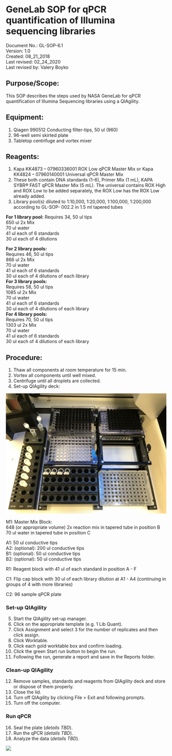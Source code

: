 # GeneLab SOP for qPCR quantification of Illumina sequencing libraries #
Document No.: GL-SOP-6.1  
Version: 1.0  
Created: 08_21_2018  
Last revised: 02_24_2020  
Last revised by: Valery Boyko  

## Purpose/Scope: ##
This SOP describes the steps used by NASA GeneLab for qPCR quantification of Illumina
Sequencing libraries using a QIAgility.

## Equipment: ##
1. Qiagen 990512 Conducting filter-tips, 50 ul (960)
2. 96-well semi skirted plate
3. Tabletop centrifuge and vortex mixer

## Reagents: ##
1. Kapa KK4873 – 07960336001 ROX Low qPCR Master Mix
or
Kapa KK4824 – 07960140001 Universal qPCR Master Mix
2. These both contain DNA standards (1-6), Primer Mix (1 mL), KAPA SYBR® FAST qPCR
Master Mix (5 mL). The universal contains ROX High and ROX Low to be added separately,
the ROX Low has the ROX Low already added.
3. Library pool(s) diluted to 1:10,000, 1:20,000, 1:100,000, 1:200,000 according to GL-SOP-
002.2 in 1.5 ml tapered tubes

**For 1 library pool:**
Requires 34, 50 ul tips  
650 ul 2x Mix  
70 ul water  
41 ul each of 6 standards  
30 ul each of 4 dilutions  

**For 2 library pools:**  
Requires 46, 50 ul tips  
866 ul 2x Mix  
70 ul water  
41 ul each of 6 standards  
30 ul each of 4 dilutions of each library  
**For 3 library pools:**  
Requires 58, 50 ul tips  
1085 ul 2x Mix  
70 ul water  
41 ul each of 6 standards  
30 ul each of 4 dilutions of each library  
**For 4 library pools:**  
Requires 70, 50 ul tips  
1303 ul 2x Mix  
70 ul water  
41 ul each of 6 standards  
30 ul each of 4 dilutions of each library  

## Procedure: ##
1. Thaw all components at room temperature for 15 min.
2. Vortex all components until well mixed.
3. Centrifuge until all droplets are collected.
4. Set-up QIAgility deck:

<img src="./images/qiagility_deck.png" width="500">

M1: Master Mix Block:  
  648 (or appropriate volume) 2x reaction mix in tapered tube in position B  
  70 ul water in tapered tube in position C  

A1: 50 ul conductive tips  
A2: (optional): 200 ul conductive tips  
B1: (optional): 50 ul conductive tips  
B2: (optional): 50 ul conductive tips  

R1: Reagent block with 41 ul of each standard in position A - F  

C1: Flip cap block with 30 ul of each library dilution at A1 - A4 (continuing in groups of 4 with more libraries)  

C2: 96 sample qPCR plate  

### Set-up QIAgility ###
5.	Start the QIAgility set-up manager.
6.	Click on the appropriate template (e.g. 1 Lib Quant).
7.	Click Assignment and select 3 for the number of replicates and then click assign.
8.	Click Worktable.
9.	Click each gold worktable box and confirm loading.
10.	Click the green Start run button to begin the run.
11.	Following the run, generate a report and save in the Reports folder.

### Clean-up QIAgility ###
12.	Remove samples, standards and reagents from QIAgility deck and store or dispose of them properly.
13.	Close the lid.
14.	Turn off QIAgility by clicking File > Exit and following prompts.
15.	Turn off the computer.

### Run qPCR ###
16.	Seal the plate (*details TBD*).
17.	Run the qPCR (*details TBD*).
18.	Analyze the data (*details TBD*).

<img src="/.images/dilutions_table.png" width="500">





